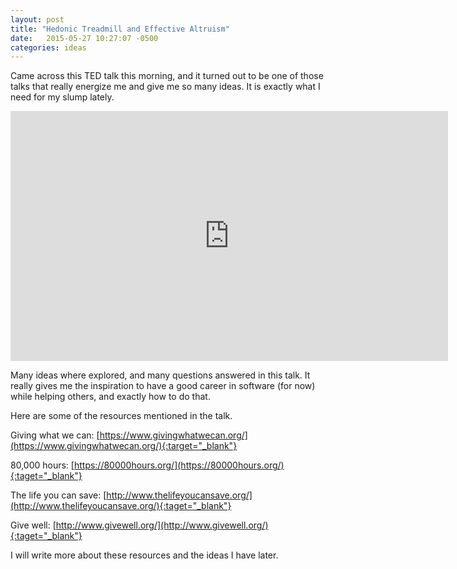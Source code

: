 ```yaml
---
layout: post
title: "Hedonic Treadmill and Effective Altruism"
date:   2015-05-27 10:27:07 -0500
categories: ideas
---
```

Came across this TED talk this morning, and it turned out to be one of those talks that really energize me and give me so many ideas. It is exactly what I need for my slump lately.

<div style="text-align: center;">
<iframe src="https://embed-ssl.ted.com/talks/peter_singer_the_why_and_how_of_effective_altruism.html" width="700" height="400" frameborder="0" scrolling="no" allowfullscreen="allowfullscreen"></iframe>
</div>

Many ideas where explored, and many questions answered in this talk. It really gives me the inspiration to have a good career in software (for now) while helping others, and exactly how to do that.

Here are some of the resources mentioned in the talk.

Giving what we can: [https://www.givingwhatwecan.org/](https://www.givingwhatwecan.org/){:target="_blank"}

80,000 hours: [https://80000hours.org/](https://80000hours.org/){:taget="_blank"}

The life you can save: [http://www.thelifeyoucansave.org/](http://www.thelifeyoucansave.org/){:taget="_blank"}

Give well: [http://www.givewell.org/](http://www.givewell.org/){:taget="_blank"}

I will write more about these resources and the ideas I have later.